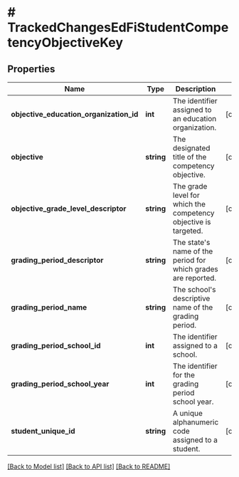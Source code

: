 # # TrackedChangesEdFiStudentCompetencyObjectiveKey

## Properties

Name | Type | Description | Notes
------------ | ------------- | ------------- | -------------
**objective_education_organization_id** | **int** | The identifier assigned to an education organization. | [optional]
**objective** | **string** | The designated title of the competency objective. | [optional]
**objective_grade_level_descriptor** | **string** | The grade level for which the competency objective is targeted. | [optional]
**grading_period_descriptor** | **string** | The state&#39;s name of the period for which grades are reported. | [optional]
**grading_period_name** | **string** | The school&#39;s descriptive name of the grading period. | [optional]
**grading_period_school_id** | **int** | The identifier assigned to a school. | [optional]
**grading_period_school_year** | **int** | The identifier for the grading period school year. | [optional]
**student_unique_id** | **string** | A unique alphanumeric code assigned to a student. | [optional]

[[Back to Model list]](../../README.md#models) [[Back to API list]](../../README.md#endpoints) [[Back to README]](../../README.md)
